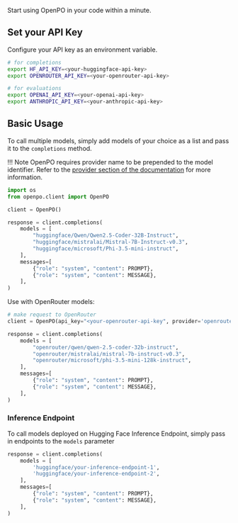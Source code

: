 Start using OpenPO in your code within a minute.

## Set your API Key
Configure your API key as an environment variable.

```bash
# for completions
export HF_API_KEY=<your-huggingface-api-key>
export OPENROUTER_API_KEY=<your-openrouter-api-key>

# for evaluations
export OPENAI_API_KEY=<your-openai-api-key>
export ANTHROPIC_API_KEY=<your-anthropic-api-key>
```

## Basic Usage
To call multiple models, simply add models of your choice as a list and pass it to the `completions` method.

!!! Note
    OpenPO requires provider name to be prepended to the model identifier. Refer to the [provider section of the documentation](provider.md)
    for more information.

```python
import os
from openpo.client import OpenPO

client = OpenPO()

response = client.completions(
    models = [
        "huggingface/Qwen/Qwen2.5-Coder-32B-Instruct",
        "huggingface/mistralai/Mistral-7B-Instruct-v0.3",
        "huggingface/microsoft/Phi-3.5-mini-instruct",
    ],
    messages=[
        {"role": "system", "content": PROMPT},
        {"role": "system", "content": MESSAGE},
    ],
)
```

Use with OpenRouter models:
```python
# make request to OpenRouter
client = OpenPO(api_key="<your-openrouter-api-key", provider='openrouter')

response = client.completions(
    models = [
        "openrouter/qwen/qwen-2.5-coder-32b-instruct",
        "openrouter/mistralai/mistral-7b-instruct-v0.3",
        "openrouter/microsoft/phi-3.5-mini-128k-instruct",
    ],
    messages=[
        {"role": "system", "content": PROMPT},
        {"role": "system", "content": MESSAGE},
    ],
)
```

### Inference Endpoint
To call models deployed on Hugging Face Inference Endpoint, simply pass in endpoints to the `models` parameter

```python
response = client.completions(
    models = [
        'huggingface/your-inference-endpoint-1',
        'huggingface/your-inference-endpoint-2',
    ],
    messages=[
        {"role": "system", "content": PROMPT},
        {"role": "system", "content": MESSAGE},
    ],
)
```